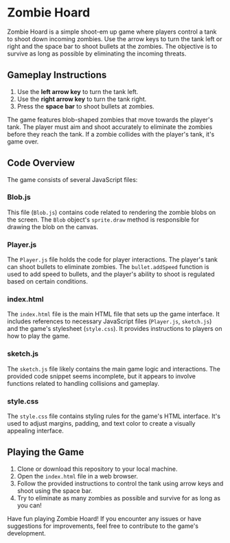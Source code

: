 # Zombie Hoard

Zombie Hoard is a simple shoot-em up game where players control a tank to shoot down incoming zombies. Use the arrow keys to turn the tank left or right and the space bar to shoot bullets at the zombies. The objective is to survive as long as possible by eliminating the incoming threats.

## Gameplay Instructions

1. Use the **left arrow key** to turn the tank left.
2. Use the **right arrow key** to turn the tank right.
3. Press the **space bar** to shoot bullets at zombies.

The game features blob-shaped zombies that move towards the player's tank. The player must aim and shoot accurately to eliminate the zombies before they reach the tank. If a zombie collides with the player's tank, it's game over.

## Code Overview

The game consists of several JavaScript files:

### Blob.js

This file (`Blob.js`) contains code related to rendering the zombie blobs on the screen. The `Blob` object's `sprite.draw` method is responsible for drawing the blob on the canvas.

### Player.js

The `Player.js` file holds the code for player interactions. The player's tank can shoot bullets to eliminate zombies. The `bullet.addSpeed` function is used to add speed to bullets, and the player's ability to shoot is regulated based on certain conditions.

### index.html

The `index.html` file is the main HTML file that sets up the game interface. It includes references to necessary JavaScript files (`Player.js`, `sketch.js`) and the game's stylesheet (`style.css`). It provides instructions to players on how to play the game.

### sketch.js

The `sketch.js` file likely contains the main game logic and interactions. The provided code snippet seems incomplete, but it appears to involve functions related to handling collisions and gameplay.

### style.css

The `style.css` file contains styling rules for the game's HTML interface. It's used to adjust margins, padding, and text color to create a visually appealing interface.

## Playing the Game

1. Clone or download this repository to your local machine.
2. Open the `index.html` file in a web browser.
3. Follow the provided instructions to control the tank using arrow keys and shoot using the space bar.
4. Try to eliminate as many zombies as possible and survive for as long as you can!

Have fun playing Zombie Hoard! If you encounter any issues or have suggestions for improvements, feel free to contribute to the game's development.